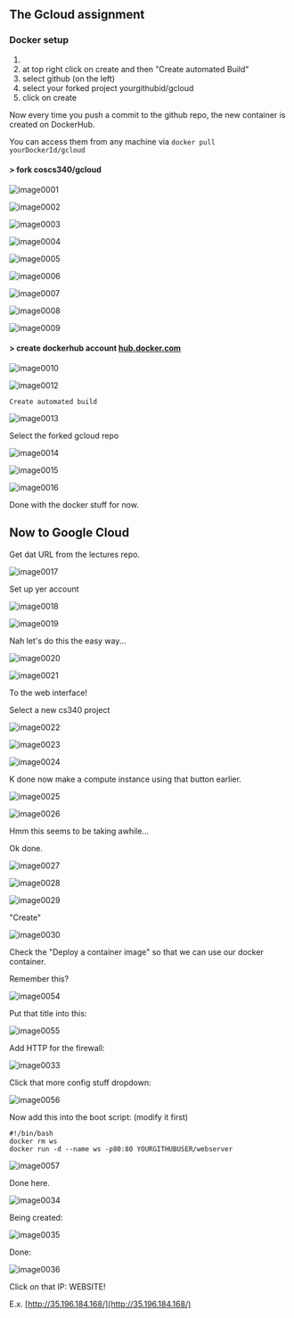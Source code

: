 ## The Gcloud assignment

### Docker setup

1. 
1. at top right click on create and then "Create automated Build"
1. select github (on the left)
1. select your forked project yourgithubid/gcloud
1. click on create

Now every time you push a commit to the github repo, the new container is created on DockerHub.

You can access them from any machine via
`docker pull yourDockerId/gcloud`

#### > fork coscs340/gcloud

![image0001](image0001.png)

![image0002](image0002.png)

![image0003](image0003.png)

![image0004](image0004.png)

![image0005](image0005.png)

![image0006](image0006.png)

![image0007](image0007.png)

![image0008](image0008.png)

![image0009](image0009.png)

#### > create dockerhub account [hub.docker.com](http://hub.docker.com)

![image0010](image0010.png)

![image0012](image0012.png)

`Create automated build`

![image0013](image0013.png)

Select the forked gcloud repo

![image0014](image0014.png)

![image0015](image0015.png)

![image0016](image0016.png)

Done with the docker stuff for now.

## Now to Google Cloud

Get dat URL from the lectures repo.

![image0017](image0017.png)

Set up yer account

![image0018](image0018.png)

![image0019](image0019.png)

Nah let's do this the easy way...

![image0020](image0020.png)

![image0021](image0021.png)

To the web interface!

Select a new cs340 project

![image0022](image0022.png)

![image0023](image0023.png)

![image0024](image0024.png)

K done now make a compute instance using that button earlier.

![image0025](image0025.png)

![image0026](image0026.png)

Hmm this seems to be taking awhile...

Ok done.

![image0027](image0027.png)

![image0028](image0028.png)

![image0029](image0029.png)

"Create"

![image0030](image0030.png)

Check the "Deploy a container image" so that we can use our docker container.

Remember this?

![image0054](image0054.png)

Put that title into this:

![image0055](image0055.png)

Add HTTP for the firewall:

![image0033](image0033.png)

Click that more config stuff dropdown:

![image0056](image0056.png)

Now add this into the boot script: (modify it first)

```
#!/bin/bash
docker rm ws
docker run -d --name ws -p80:80 YOURGITHUBUSER/webserver
```

![image0057](image0057.png)

Done here.

![image0034](image0034.png)

Being created:

![image0035](image0035.png)

Done:

![image0036](image0036.png)

Click on that IP: WEBSITE!

E.x. [http://35.196.184.168/](http://35.196.184.168/)
